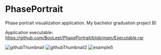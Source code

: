 # PhasePortrait
Phase portrait visualization application.
My bachelor graduation project B)

Application executable:
https://github.com/BooLeet/PhasePortrait/blob/main/Executable.rar

![githubThumbnail](https://user-images.githubusercontent.com/50879714/123962647-1cd14f80-d9cb-11eb-97d0-73ab0541ca03.png)
![githubThumbnail2](https://user-images.githubusercontent.com/50879714/123962655-1fcc4000-d9cb-11eb-9f4f-4e1f9c92dbef.png)
![example5](https://user-images.githubusercontent.com/50879714/123962663-22c73080-d9cb-11eb-9d5f-329777a7bfdc.png)
